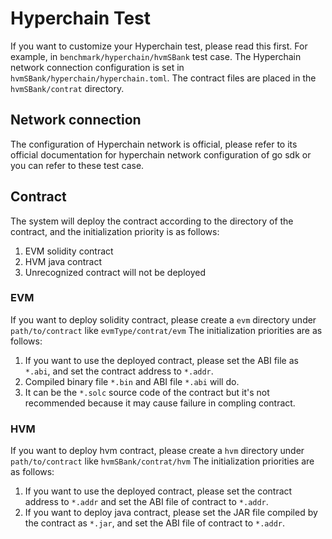 # Hyperchain Test

If you want to customize your Hyperchain test, please read this first.
For example, in `benchmark/hyperchain/hvmSBank` test case.
The Hyperchain network connection configuration is set in `hvmSBank/hyperchain/hyperchain.toml`.
The contract files are placed in the `hvmSBank/contrat` directory.

## Network connection

The configuration of Hyperchain network is official, please refer to its official documentation for hyperchain network configuration of go sdk or you can refer to these test case.

## Contract

The system will deploy the contract according to the directory of the contract, and the initialization priority is as follows:
1. EVM solidity contract
2. HVM java contract
3. Unrecognized contract will not be deployed

### EVM
If you want to deploy solidity contract, please create a `evm` directory under `path/to/contract` like `evmType/contrat/evm`
The initialization priorities are as follows:
1. If you want to use the deployed contract, please set the ABI file as `*.abi`, and set the contract address to `*.addr`.
2. Compiled binary file `*.bin` and ABI file `*.abi` will do.
3. It can be the `*.solc` source code of the contract but it's not recommended because it may cause failure in compling contract.

### HVM
If you want to deploy hvm contract, please create a `hvm` directory under `path/to/contract` like `hvmSBank/contrat/hvm`
The initialization priorities are as follows:
1. If you want to use the deployed contract, please set the contract address to `*.addr` and set the ABI file of contract to `*.addr`.
2. If you want to deploy java contract, please set the JAR file compiled by the contract as `*.jar`, and set the ABI file of contract to `*.addr`.